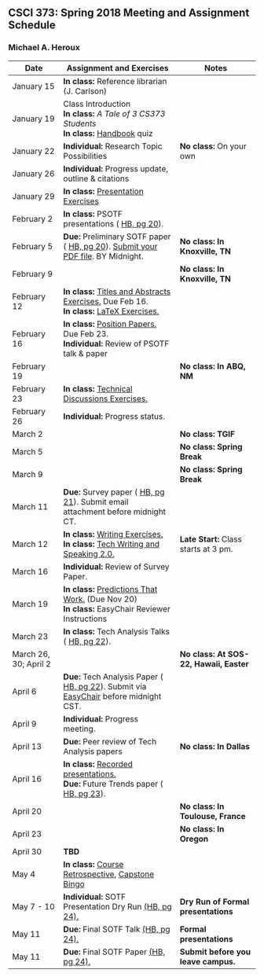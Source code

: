 ## CSCI 373: Spring 2018 Meeting and Assignment Schedule

### Michael A. Heroux



| **Date** | **Assignment and Exercises** | **Notes** |
| --- | --- | --- |
| January 15 | **In class:** Reference librarian (J. Carlson) |   |
| January 19 | Class Introduction <br> **In class:** _A Tale of 3 CS373 Students_ <br> **In class:** [Handbook](https://maherou.github.io/files/CS373/CSCI373CourseHandbookFifteenthEdition.pdf) quiz |   |
| January 22 | **Individual:** Research Topic Possibilities | **No class:** On your own  |
| January 26 | **Individual:** Progress update, outline & citations |   |
| January 29 | **In class:** [Presentation Exercises](https://collegeville.github.io/Orator/PresentationsThatWork/) |   |
| February 2 | **In class:** PSOTF presentations ( [HB, pg 20](https://maherou.github.io/files/CS373/CSCI373CourseHandbookFifteenthEdition.pdf)). |   |
| February 5 | **Due:** Preliminary SOTF paper ( [HB, pg 20](https://maherou.github.io/files/CS373/CSCI373CourseHandbookFifteenthEdition.pdf)). [Submit your PDF file](https://easychair.org/conferences/?conf=psotfspring2018). BY Midnight. | **No class: In Knoxville, TN** |
| February 9 |   | **No class: In Knoxville, TN** |
| February 12 | **In class:** [Titles and Abstracts Exercises.](https://collegeville.github.io/Scribe/TitlesAndAbstractsThatWork/) Due Feb 16. <br> **In class:** [LaTeX Exercises.](https://collegeville.github.io/Scribe/UsingLatex/) |   |
| February 16 | **In class:** [Position Papers.](https://collegeville.github.io/Scribe/PositionPapers/) Due Feb 23.  <br> **Individual:** Review of PSOTF talk & paper |   |
| February 19 |   | **No class: In ABQ, NM** |
| February 23 | **In class:** [Technical Discussions Exercises.](https://collegeville.github.io/Orator/DiscussionsThatWork/) |   |
| February 26 | **Individual:** Progress status. |   |
| March 2 |   | **No class: TGIF**  |
| March 5 |   | **No class: Spring Break** |
| March 9 |   | **No class: Spring Break** |
| March 11 | **Due:** Survey paper ( [HB, pg 21](https://maherou.github.io/files/CS373/CSCI373CourseHandbookFifteenthEdition.pdf)). Submit email attachment before midnight CT. |   |
| March 12 | **In class:** [Writing Exercises.](https://collegeville.github.io/Scribe/BetterTechnicalWriting/) <br> **In class:** [Tech Writing and Speaking 2.0.](https://maherou.github.io/files/CS373/TechWritingSpeaking2.0.pdf) | **Late Start:** Class starts at 3 pm.  |
| March 16 | **Individual:** Review of Survey Paper. |   |
| March 19 | **In class:** [Predictions That Work.](https://collegeville.github.io/Scribe/PredictionsThatWork/) (Due Nov 20) <br> **In class:** EasyChair Reviewer Instructions |   |
| March 23 | **In class:** Tech Analysis Talks ( [HB, pg 22](https://maherou.github.io/files/CS373/CSCI373CourseHandbookFifteenthEdition.pdf)). |  |
| March 26, 30; April 2 |   | **No class: At SOS-22, Hawaii, Easter** |
| April 6 | **Due:** Tech Analysis Paper ( [HB, pg 22](https://maherou.github.io/files/CS373/CSCI373CourseHandbookFifteenthEdition.pdf)). Submit via [EasyChair](https://easychair.org/conferences/?conf=spring2018373techanaly) before midnight CST. |   |
| April 9 | **Individual:** Progress meeting. |  |
| April 13 | **Due:** Peer review of Tech Analysis papers  | **No class: In Dallas** |
| April 16 | **In class:** [Recorded presentations.](https://collegeville.github.io/Orator/RecordedPresentations) <br> **Due:** Future Trends paper ( [HB, pg 23](https://maherou.github.io/files/CS373/CSCI373CourseHandbookFifteenthEdition.pdf)). |   |
| April 20 |   | **No class: In Toulouse, France** |
| April 23 |   | **No class: In Oregon** |
| April 30 | **TBD** |  |
| May 4    | **In class:** [Course Retrospective](https://collegeville.github.io/Scribe/Retrospectives/), [Capstone Bingo](https://maherou.github.io/files/CS373/Bingo/Capstone-Bingo) |  |
| May 7 - 10 | **Individual:** SOTF Presentation Dry Run [(HB, pg 24).](https://maherou.github.io/files/CS373/CSCI373CourseHandbookFifteenthEdition.pdf) | **Dry Run of Formal presentations** |
| May 11 | **Due:** Final SOTF Talk [(HB, pg 24).](https://maherou.github.io/files/CS373/CSCI373CourseHandbookFifteenthEdition.pdf) | **Formal presentations** |
| May 11  | **Due:** Final SOTF Paper [(HB, pg 24).](https://maherou.github.io/files/CS373/CSCI373CourseHandbookFifteenthEdition.pdf) | **Submit before you leave campus.** |
